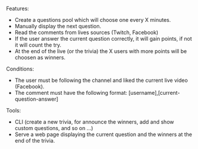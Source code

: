 Features:

- Create a questions pool which will choose one every X minutes.
- Manually display the next question.
- Read the comments from lives sources (Twitch, Facebook)
- If the user answer the current question correctly, it will gain points, if not it will count the try.
- At the end of the live (or the trivia) the X users with more points will be choosen as winners.

Conditions:

- The user must be following the channel and liked the current live video (Facebook).
- The comment must have the following format: [username],[current-question-answer]

Tools:

- CLI (create a new trivia, for announce the winners, add and show custom questions, and so on ...)
- Serve a web page displaying the current question and the winners at the end of the trivia.
